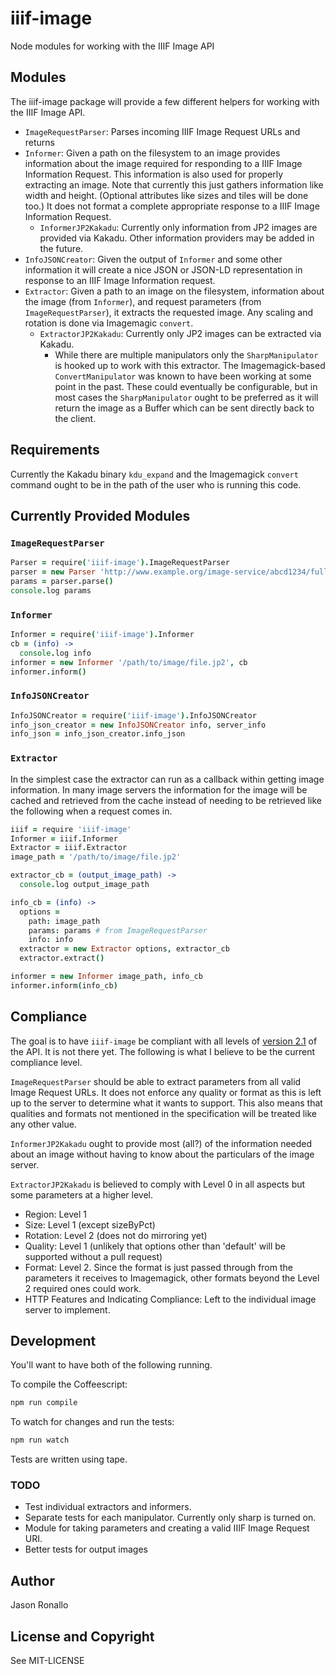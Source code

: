 # iiif-image

Node modules for working with the IIIF Image API

## Modules

The iiif-image package will provide a few different helpers for working with the IIIF Image API.

- `ImageRequestParser`: Parses incoming IIIF Image Request URLs and returns
- `Informer`: Given a path on the filesystem to an image provides information about the image required for responding to a IIIF Image Information Request. This information is also used for properly extracting an image. Note that currently this just gathers information like width and height. (Optional attributes like sizes and tiles will be done too.) It does not format a complete appropriate response to a IIIF Image Information Request.
  - `InformerJP2Kakadu`: Currently only information from JP2 images are provided via Kakadu. Other information providers may be added in the future.
- `InfoJSONCreator`: Given the output of `Informer` and some other information it will create a nice JSON or JSON-LD representation in response to an IIIF Image Information request.
- `Extractor`: Given a path to an image on the filesystem, information about the image (from `Informer`), and request parameters (from `ImageRequestParser`), it extracts the requested image. Any scaling and rotation is done via Imagemagic `convert`.
  - `ExtractorJP2Kakadu`: Currently only JP2 images can be extracted via Kakadu.
    - While there are multiple manipulators only the `SharpManipulator` is hooked up to work with this extractor. The Imagemagick-based `ConvertManipulator` was known to have been working at some point in the past. These could eventually be configurable, but in most cases the `SharpManipulator` ought to be preferred as it will return the image as a Buffer which can be sent directly back to the client.

## Requirements

Currently the Kakadu binary `kdu_expand` and the Imagemagick `convert` command ought to be in the path of the user who is running this code.

## Currently Provided Modules

### `ImageRequestParser`

```coffee
Parser = require('iiif-image').ImageRequestParser
parser = new Parser 'http://www.example.org/image-service/abcd1234/full/full/0/default.jpg'
params = parser.parse()
console.log params
```

### `Informer`

```coffee
Informer = require('iiif-image').Informer
cb = (info) ->
  console.log info
informer = new Informer '/path/to/image/file.jp2', cb
informer.inform()
```

### `InfoJSONCreator`

```coffee
InfoJSONCreator = require('iiif-image').InfoJSONCreator
info_json_creator = new InfoJSONCreator info, server_info
info_json = info_json_creator.info_json
```

### `Extractor`

In the simplest case the extractor can run as a callback within getting image information. In many image servers the information for the image will be cached and retrieved from the cache instead of needing to be retrieved like the following when a request comes in.

```coffee
iiif = require 'iiif-image'
Informer = iiif.Informer
Extractor = iiif.Extractor
image_path = '/path/to/image/file.jp2'

extractor_cb = (output_image_path) ->
  console.log output_image_path

info_cb = (info) ->
  options =
    path: image_path
    params: params # from ImageRequestParser
    info: info
  extractor = new Extractor options, extractor_cb
  extractor.extract()

informer = new Informer image_path, info_cb
informer.inform(info_cb)  
```

## Compliance

The goal is to have `iiif-image` be compliant with all levels of [version 2.1](http://iiif.io/api/image/2.1/compliance/) of the API. It is not there yet. The following is what I believe to be the current compliance level.

`ImageRequestParser` should be able to extract parameters from all valid Image Request URLs. It does not enforce any quality or format as this is left up to the server to determine what it wants to support. This also means that qualities and formats not mentioned in the specification will be treated like any other value.

`InformerJP2Kakadu` ought to provide most (all?) of the information needed about an image without having to know about the particulars of the image server.

`ExtractorJP2Kakadu` is believed to comply with Level 0 in all aspects but some parameters at a higher level.

- Region: Level 1
- Size: Level 1 (except sizeByPct)
- Rotation: Level 2 (does not do mirroring yet)
- Quality: Level 1 (unlikely that options other than 'default' will be supported without a pull request)
- Format: Level 2. Since the format is just passed through from the parameters it receives to Imagemagick, other formats beyond the Level 2 required ones could work.
- HTTP Features and Indicating Compliance: Left to the individual image server to implement.

## Development

You'll want to have both of the following running.

To compile the Coffeescript:

```sh
npm run compile
```

To watch for changes and run the tests:

```sh
npm run watch
```

Tests are written using tape.

### TODO
- Test individual extractors and informers.
- Separate tests for each manipulator. Currently only sharp is turned on.
- Module for taking parameters and creating a valid IIIF Image Request URI.
- Better tests for output images

## Author

Jason Ronallo

## License and Copyright

See MIT-LICENSE

